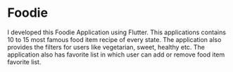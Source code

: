# Foodie
I developed this Foodie Application using Flutter. This applications contains 10 to 15 most famous food item recipe of every state. The application also provides the filters for users like vegetarian, sweet, healthy etc. The application also has favorite list in which user can add or remove food item favorite list. 
